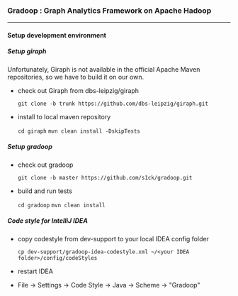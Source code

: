 ### Gradoop : Graph Analytics Framework on Apache Hadoop
***

#### Setup development environment

##### Setup giraph

Unfortunately, Giraph is not available in the official Apache Maven 
repositories, so we have to build it on our own.

* check out Giraph from dbs-leipzig/giraph

    `git clone -b trunk https://github.com/dbs-leipzig/giraph.git`
    
* install to local maven repository

    `cd giraph`
    `mvn clean install -DskipTests`
    
##### Setup gradoop

* check out gradoop

    `git clone -b master https://github.com/s1ck/gradoop.git`
    
* build and run tests

    `cd gradoop`
    `mvn clean install`

##### Code style for IntelliJ IDEA

* copy codestyle from dev-support to your local IDEA config folder

    `cp dev-support/gradoop-idea-codestyle.xml ~/<your IDEA folder>/config/codeStyles`
    
* restart IDEA
* File -> Settings -> Code Style -> Java -> Scheme -> "Gradoop"
    





